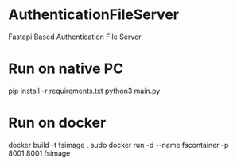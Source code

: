 # AuthenticationFileServer
Fastapi Based Authentication File Server
# Run on native PC
pip install -r requirements.txt
python3 main.py
# Run on docker
docker build -t fsimage .
sudo docker run -d --name fscontainer -p 8001:8001 fsimage
